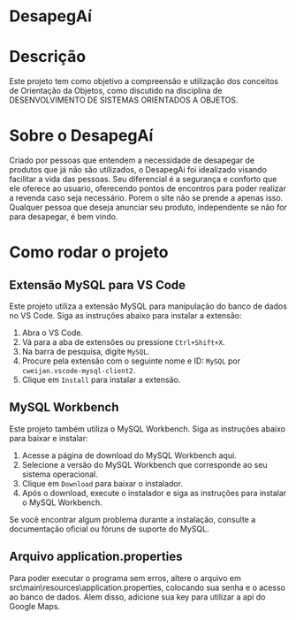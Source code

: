# DesapegAí

# Descrição

Este projeto tem como objetivo a compreensão e utilização dos conceitos de Orientação da Objetos, como discutido na disciplina de DESENVOLVIMENTO DE SISTEMAS ORIENTADOS A OBJETOS.

# Sobre o DesapegAí

Criado por pessoas que entendem a necessidade de desapegar de produtos que já não são utilizados, o DesapegAi foi idealizado visando facilitar a vida das pessoas. Seu diferencial é a segurança e conforto que ele oferece ao usuario, oferecendo pontos de encontros para poder realizar a revenda caso seja necessário. 
Porem o site não se prende a apenas isso. Qualquer pessoa que deseja anunciar seu produto, independente se não for para desapegar, é bem vindo.


# Como rodar o projeto
## Extensão MySQL para VS Code

Este projeto utiliza a extensão MySQL para manipulação do banco de dados no VS Code. Siga as instruções abaixo para instalar a extensão:

1. Abra o VS Code.
2. Vá para a aba de extensões ou pressione `Ctrl+Shift+X`.
3. Na barra de pesquisa, digite `MySQL`.
4. Procure pela extensão com o seguinte nome e ID: `MySQL` por `cweijan.vscode-mysql-client2`.
5. Clique em `Install` para instalar a extensão.

## MySQL Workbench

Este projeto também utiliza o MySQL Workbench. Siga as instruções abaixo para baixar e instalar:

1. Acesse a página de download do MySQL Workbench aqui.
2. Selecione a versão do MySQL Workbench que corresponde ao seu sistema operacional.
3. Clique em `Download` para baixar o instalador.
4. Após o download, execute o instalador e siga as instruções para instalar o MySQL Workbench.

Se você encontrar algum problema durante a instalação, consulte a documentação oficial ou fóruns de suporte do MySQL.

## Arquivo application.properties

Para poder executar o programa sem erros, altere o arquivo em src\main\resources\application.properties, colocando sua senha e o acesso ao banco de dados. Alem disso, adicione sua key para utilizar a api do Google Maps.
